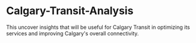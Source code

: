 # Calgary-Transit-Analysis
This uncover insights that will be useful for Calgary Transit in optimizing its services and improving Calgary's overall connectivity. 
